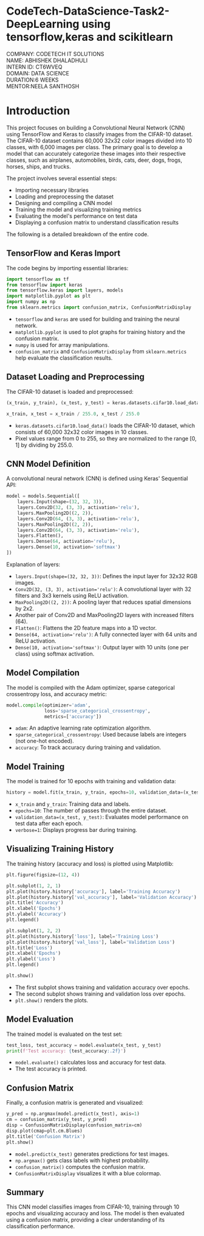 # CodeTech-DataScience-Task2-DeepLearning using tensorflow,keras and scikitlearn
COMPANY: CODETECH IT SOLUTIONS<br>
NAME: ABHISHEK DHALADHULI<br>
INTERN ID: CT6WVEQ<br>
DOMAIN: DATA SCIENCE<br>
DURATION:6 WEEKS<br>
MENTOR:NEELA SANTHOSH<br>
# Introduction

This project focuses on building a Convolutional Neural Network (CNN) using TensorFlow and Keras to classify images from the CIFAR-10 dataset. The CIFAR-10 dataset contains 60,000 32x32 color images divided into 10 classes, with 6,000 images per class. The primary goal is to develop a model that can accurately categorize these images into their respective classes, such as airplanes, automobiles, birds, cats, deer, dogs, frogs, horses, ships, and trucks.

The project involves several essential steps:

- Importing necessary libraries
- Loading and preprocessing the dataset
- Designing and compiling a CNN model
- Training the model and visualizing training metrics
- Evaluating the model's performance on test data
- Displaying a confusion matrix to understand classification results

The following is a detailed breakdown of the entire code.

## TensorFlow and Keras Import
The code begins by importing essential libraries:

```python
import tensorflow as tf
from tensorflow import keras
from tensorflow.keras import layers, models
import matplotlib.pyplot as plt
import numpy as np
from sklearn.metrics import confusion_matrix, ConfusionMatrixDisplay
```

- `tensorflow` and `keras` are used for building and training the neural network.
- `matplotlib.pyplot` is used to plot graphs for training history and the confusion matrix.
- `numpy` is used for array manipulations.
- `confusion_matrix` and `ConfusionMatrixDisplay` from `sklearn.metrics` help evaluate the classification results.

## Dataset Loading and Preprocessing

The CIFAR-10 dataset is loaded and preprocessed:

```python
(x_train, y_train), (x_test, y_test) = keras.datasets.cifar10.load_data()

x_train, x_test = x_train / 255.0, x_test / 255.0
```

- `keras.datasets.cifar10.load_data()` loads the CIFAR-10 dataset, which consists of 60,000 32x32 color images in 10 classes.
- Pixel values range from 0 to 255, so they are normalized to the range [0, 1] by dividing by 255.0.

## CNN Model Definition

A convolutional neural network (CNN) is defined using Keras' Sequential API:

```python
model = models.Sequential([
    layers.Input(shape=(32, 32, 3)),
    layers.Conv2D(32, (3, 3), activation='relu'),
    layers.MaxPooling2D((2, 2)),
    layers.Conv2D(64, (3, 3), activation='relu'),
    layers.MaxPooling2D((2, 2)),
    layers.Conv2D(64, (3, 3), activation='relu'),
    layers.Flatten(),
    layers.Dense(64, activation='relu'),
    layers.Dense(10, activation='softmax')
])
```

Explanation of layers:
- `layers.Input(shape=(32, 32, 3))`: Defines the input layer for 32x32 RGB images.
- `Conv2D(32, (3, 3), activation='relu')`: A convolutional layer with 32 filters and 3x3 kernels using ReLU activation.
- `MaxPooling2D((2, 2))`: A pooling layer that reduces spatial dimensions by 2x2.
- Another pair of Conv2D and MaxPooling2D layers with increased filters (64).
- `Flatten()`: Flattens the 2D feature maps into a 1D vector.
- `Dense(64, activation='relu')`: A fully connected layer with 64 units and ReLU activation.
- `Dense(10, activation='softmax')`: Output layer with 10 units (one per class) using softmax activation.

## Model Compilation

The model is compiled with the Adam optimizer, sparse categorical crossentropy loss, and accuracy metric:

```python
model.compile(optimizer='adam',
              loss='sparse_categorical_crossentropy',
              metrics=['accuracy'])
```

- `adam`: An adaptive learning rate optimization algorithm.
- `sparse_categorical_crossentropy`: Used because labels are integers (not one-hot encoded).
- `accuracy`: To track accuracy during training and validation.

## Model Training

The model is trained for 10 epochs with training and validation data:

```python
history = model.fit(x_train, y_train, epochs=10, validation_data=(x_test, y_test), verbose=1)
```

- `x_train` and `y_train`: Training data and labels.
- `epochs=10`: The number of passes through the entire dataset.
- `validation_data=(x_test, y_test)`: Evaluates model performance on test data after each epoch.
- `verbose=1`: Displays progress bar during training.

## Visualizing Training History

The training history (accuracy and loss) is plotted using Matplotlib:

```python
plt.figure(figsize=(12, 4))

plt.subplot(1, 2, 1)
plt.plot(history.history['accuracy'], label='Training Accuracy')
plt.plot(history.history['val_accuracy'], label='Validation Accuracy')
plt.title('Accuracy')
plt.xlabel('Epochs')
plt.ylabel('Accuracy')
plt.legend()

plt.subplot(1, 2, 2)
plt.plot(history.history['loss'], label='Training Loss')
plt.plot(history.history['val_loss'], label='Validation Loss')
plt.title('Loss')
plt.xlabel('Epochs')
plt.ylabel('Loss')
plt.legend()

plt.show()
```

- The first subplot shows training and validation accuracy over epochs.
- The second subplot shows training and validation loss over epochs.
- `plt.show()` renders the plots.

## Model Evaluation

The trained model is evaluated on the test set:

```python
test_loss, test_accuracy = model.evaluate(x_test, y_test)
print(f'Test accuracy: {test_accuracy:.2f}')
```

- `model.evaluate()` calculates loss and accuracy for test data.
- The test accuracy is printed.

## Confusion Matrix

Finally, a confusion matrix is generated and visualized:

```python
y_pred = np.argmax(model.predict(x_test), axis=1)
cm = confusion_matrix(y_test, y_pred)
disp = ConfusionMatrixDisplay(confusion_matrix=cm)
disp.plot(cmap=plt.cm.Blues)
plt.title('Confusion Matrix')
plt.show()
```

- `model.predict(x_test)` generates predictions for test images.
- `np.argmax()` gets class labels with highest probability.
- `confusion_matrix()` computes the confusion matrix.
- `ConfusionMatrixDisplay` visualizes it with a blue colormap.

## Summary

This CNN model classifies images from CIFAR-10, training through 10 epochs and visualizing accuracy and loss. The model is then evaluated using a confusion matrix, providing a clear understanding of its classification performance.


